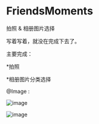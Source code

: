 FriendsMoments
==============

拍照 &amp; 相册图片选择

写着写着，就没在完成下去了。

主要完成：

*拍照

*相册图片分类选择


@Image :

 ![image](https://raw.githubusercontent.com/lightlz/FriendsMoments/master/Image/device-2015-02-06-103734.png)
 
 
 ![image](https://github.com/lightlz/FriendsMoments/tree/master/Image/device-2015-02-06-103912.png)

